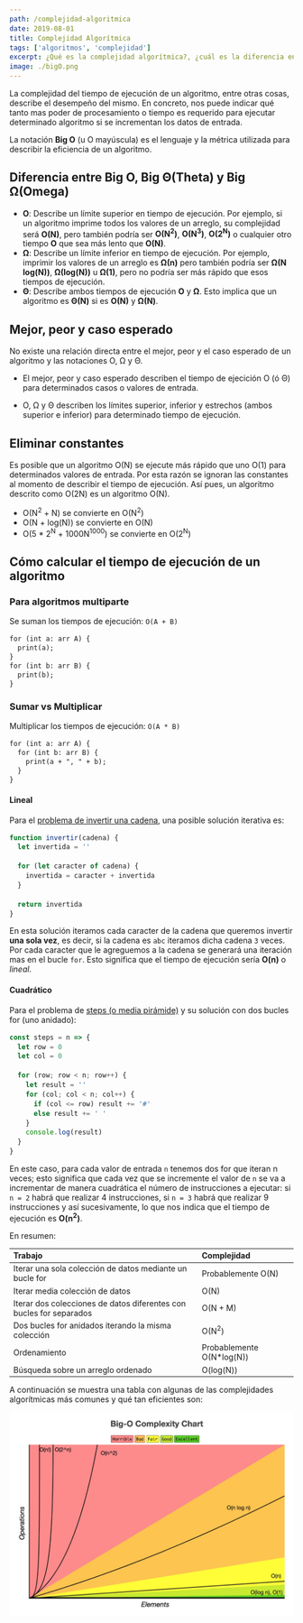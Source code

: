 ```yaml
---
path: /complejidad-algoritmica
date: 2019-08-01
title: Complejidad Algorítmica
tags: ['algoritmos', 'complejidad']
excerpt: ¿Qué es la complejidad algorítmica?, ¿cuál es la diferencia entre la notación O, Theta y Omega?, ¿cuáles son los tiempos de ejecución más comunes?
image: ./bigO.png
---
```

La complejidad del tiempo de ejecución de un algoritmo, entre otras cosas, describe el desempeño del mismo. En concreto, nos puede indicar qué tanto mas poder de procesamiento o tiempo es requerido para ejecutar determinado algoritmo si se incrementan los datos de entrada.

La notación **Big O** (u O mayúscula) es el lenguaje y la métrica utilizada para describir la eficiencia de un algoritmo.

## Diferencia entre **Big O**, **Big Θ**(Theta) y **Big Ω**(Omega)

- **O**: Describe un límite superior en tiempo de ejecución. Por ejemplo, si un algoritmo imprime todos los valores de un arreglo, su complejidad será **O(N)**, pero también podría ser **O(N<sup>2</sup>)**, **O(N<sup>3</sup>)**, **O(2<sup>N</sup>)** o cualquier otro tiempo **O** que sea más lento que **O(N)**.
- **Ω**: Describe un límite inferior en tiempo de ejecución. Por ejemplo, imprimir los valores de un arreglo es **Ω(n)** pero también podría ser **Ω(N log(N))**, **Ω(log(N))** u **Ω(1)**, pero no podría ser más rápido que esos tiempos de ejecución.
- **Θ**: Describe ambos tiempos de ejecución **O** y **Ω**. Esto implica que un algoritmo es **Θ(N)** si es **O(N)** y **Ω(N)**.


## Mejor, peor y caso esperado

No existe una relación directa entre el mejor, peor y el caso esperado de un algoritmo y las notaciones O, Ω y Θ.

- El mejor, peor y caso esperado describen el tiempo de ejecición O (ó Θ) para determinados casos o valores de entrada.

- O, Ω y Θ describen los límites superior, inferior y estrechos (ambos superior e inferior) para determinado tiempo de ejecución.

## Eliminar constantes

Es posible que un algoritmo O(N) se ejecute más rápido que uno O(1) para determinados valores de entrada. Por esta razón se ignoran las constantes al momento de describir el tiempo de ejecución. Así pues, un algoritmo descrito como O(2N) es un algoritmo O(N).

- O(N<sup>2</sup> + N) se convierte en O(N<sup>2</sup>)
- O(N + log(N)) se convierte en O(N)
- O(5 * 2<sup>N</sup> + 1000N<sup>1000</sup>) se convierte en O(2<sup>N</sup>)

## Cómo calcular el tiempo de ejecución de un algoritmo

### Para algoritmos multiparte
Se suman los tiempos de ejecución: `O(A + B)`

```
for (int a: arr A) {
  print(a);
}
for (int b: arr B) {
  print(b);
}
```

### Sumar vs Multiplicar

Multiplicar los tiempos de ejecución: `O(A * B)`

```
for (int a: arr A) {
  for (int b: arr B) {
    print(a + ", " + b);
  }
}
```

#### Lineal

Para el [problema de invertir una cadena](https://notas.uristolar.com/ejercicios-algoritmos#reverse-string), una posible solución iterativa es:

```javascript
function invertir(cadena) {
  let invertida = ''

  for (let caracter of cadena) {
    invertida = caracter + invertida
  }

  return invertida
}
```

En esta solución iteramos cada caracter de la cadena que queremos invertir __una sola vez__, es decir, si la cadena es `abc` iteramos dicha cadena `3` veces. Por cada caracter que le agreguemos a la cadena se generará una iteración mas en el bucle `for`. Esto significa que el tiempo de ejecución sería **O(n)** o *lineal*.

#### Cuadrático

Para el problema de [steps (o media pirámide)](https://notas.uristolar.com/ejercicios-algoritmos#steps) y su solución con dos bucles for (uno anidado):

```javascript
const steps = n => {
  let row = 0
  let col = 0

  for (row; row < n; row++) {
    let result = ''
    for (col; col < n; col++) {
      if (col <= row) result += '#'
      else result += ' '
    }
    console.log(result)
  }
}
```

En este caso, para cada valor de entrada `n` tenemos dos for que iteran n veces; esto significa que cada vez que se incremente el valor de `n` se va a incrementar de manera cuadrática el número de instrucciones a ejecutar: si `n = 2` habrá que realizar 4 instrucciones, si `n = 3` habrá que realizar 9 instrucciones y así sucesivamente, lo que nos indica que el tiempo de ejecución es **O(n<sup>2</sup>)**.

En resumen:

| Trabajo                  | Complejidad |
| :---------------------------|:-----|
| Iterar una sola colección de datos mediante un bucle for | Probablemente O(N) |
| Iterar media colección de datos | O(N) |
| Iterar dos colecciones de datos diferentes con bucles for separados | O(N + M) |
| Dos bucles for anidados iterando la misma colección | O(N<sup>2</sup>) |
| Ordenamiento | Probablemente O(N*log(N)) |
| Búsqueda sobre un arreglo ordenado | O(log(N)) |

A continuación se muestra una tabla con algunas de las complejidades algorítmicas más comunes y qué tan eficientes son:

![Complejidades](./complexity-chart.jpg)